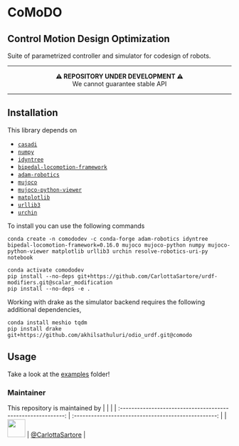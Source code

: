 # CoMoDO

## Control Motion Design Optimization 

Suite of parametrized controller and simulator for codesign of robots.


---

<p align="center">
  <b>⚠️ REPOSITORY UNDER DEVELOPMENT ⚠️</b>
  <br>We cannot guarantee stable API
</p>

---

## Installation 
This library depends on 

- [``casadi``](https://web.casadi.org/)
- [``numpy``](https://numpy.org/)
- [``idyntree``](https://github.com/robotology/idyntree)
- [``bipedal-locomotion-framework``](https://github.com/ami-iit/bipedal-locomotion-framework)
- [``adam-robotics``](https://github.com/ami-iit/ADAM)
- [``mujoco``](https://mujoco.org/)
- [``mujoco-python-viewer``](https://github.com/rohanpsingh/mujoco-python-viewer)
- [``matplotlib``](https://matplotlib.org/stable/)
- [``urllib3``](https://urllib3.readthedocs.io/en/stable/)
- [``urchin``](https://github.com/fishbotics/urchin)

To install you can use the following commands


```
conda create -n comododev -c conda-forge adam-robotics idyntree bipedal-locomotion-framework=0.16.0 mujoco mujoco-python numpy mujoco-python-viewer matplotlib urllib3 urchin resolve-robotics-uri-py notebook

conda activate comododev
pip install --no-deps git+https://github.com/CarlottaSartore/urdf-modifiers.git@scalar_modification 
pip install --no-deps -e .

```

Working with drake as the simulator backend requires the following additional dependencies,
```
conda install meshio tqdm
pip install drake git+https://github.com/akhilsathuluri/odio_urdf.git@comodo
```

## Usage 

Take a look at the [examples](./examples) folder! 

### Maintainer

This repository is maintained by 
|                                                              |                                                      |
| :----------------------------------------------------------: | :--------------------------------------------------: |
| [<img src="https://user-images.githubusercontent.com/56030908/135461492-6d9a1174-19bd-46b3-bee6-c4dbaea9e210.jpeg" width="40">](https://github.com/S-Dafarra) | [@CarlottaSartore](https://github.com/CarlottaSartore) |



